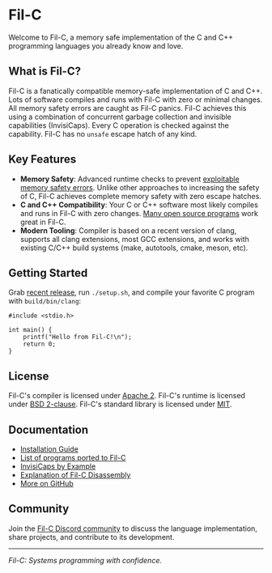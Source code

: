 # Fil-C

Welcome to Fil-C, a memory safe implementation of the C and C++ programming languages you already know and love.

## What is Fil-C?

Fil-C is a fanatically compatible memory-safe implementation of C and C++. Lots of software compiles and runs with Fil-C with zero or minimal changes. All memory safety errors are caught as Fil-C panics. Fil-C achieves this using a combination of concurrent garbage collection and invisible capabilities (InvisiCaps). Every C operation is checked against the capability. Fil-C has no `unsafe` escape hatch of any kind.

## Key Features

- **Memory Safety**: Advanced runtime checks to prevent [exploitable memory safety errors](invisicaps_by_example.html). Unlike other approaches to increasing the safety of C, Fil-C achieves complete memory safety with zero escape hatches.
- **C and C++ Compatibility**: Your C or C++ software most likely compiles and runs in Fil-C with zero changes. [Many open source programs](programs_that_work.html) work great in Fil-C.
- **Modern Tooling**: Compiler is based on a recent version of clang, supports all clang extensions, most GCC extensions, and works with existing C/C++ build systems (make, autotools, cmake, meson, etc).

## Getting Started

Grab [recent release](https://github.com/pizlonator/fil-c/releases), run `./setup.sh`, and compile your favorite C program with `build/bin/clang`:

    #include <stdio.h>
    
    int main() {
        printf("Hello from Fil-C!\n");
        return 0;
    }

## License

Fil-C's compiler is licensed under [Apache 2](https://github.com/pizlonator/fil-c/blob/deluge/LLVM-LICENSE.txt). Fil-C's runtime is licensed under [BSD 2-clause](https://github.com/pizlonator/fil-c/blob/deluge/libpas/LICENSE.txt). Fil-C's standard library is licensed under [MIT](https://github.com/pizlonator/fil-c/blob/deluge/projects/usermusl/COPYRIGHT).

## Documentation

- [Installation Guide](installation.html)
- [List of programs ported to Fil-C](programs_that_work.html)
- [InvisiCaps by Example](invisicaps_by_example.html)
- [Explanation of Fil-C Disassembly](compiler_example.html)
- [More on GitHub](https://www.github.com/pizlonator/fil-c/)

## Community

Join the [Fil-C Discord community](https://discord.gg/dPyNUaeajg) to discuss the language implementation, share projects, and contribute to its development.

---

*Fil-C: Systems programming with confidence.*

